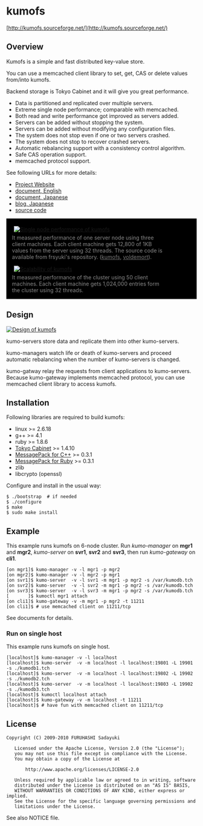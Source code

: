 kumofs
======
[http://kumofs.sourceforge.net/](http://kumofs.sourceforge.net/)

## Overview

Kumofs is a simple and fast distributed key-value store.

You can use a memcached client library to set, get, CAS or delete values from/into kumofs.

Backend storage is Tokyo Cabinet and it will give you great performance.

  - Data is partitioned and replicated over multiple servers.
  - Extreme single node performance; comparable with memcached.
  - Both read and write performance got improved as servers added.
  - Servers can be added without stopping the system.
  - Servers can be added without modifying any configuration files.
  - The system does not stop even if one or two servers crashed.
  - The system does not stop to recover crashed servers.
  - Automatic rebalancing support with a consistency control algorithm.
  - Safe CAS operation support.
  - memcached protocol support.

See following URLs for more details:

  - [Project Website](http://kumofs.sourceforge.net/)
  - [document, English](http://github.com/etolabo/kumofs/blob/master/doc/doc.en.md)
  - [document, Japanese](http://github.com/etolabo/kumofs/blob/master/doc/doc.ja.md)
  - [blog, Japanese](http://d.hatena.ne.jp/viver/20100118/p1)
  - [source code](http://github.com/etolabo/kumofs/)


<div style="background-color:black;padding:10px;">

<div style="float:left;width:400px;padding:5px;">
<a href="http://kumofs.sourceforge.net"><img src="http://kumofs.sourceforge.net/index/speedtest.png" alt="Single node performance of kumofs" style="display:block;padding:5px;"/></a>
<span style="color:#888;">
It measured performance of one server node using three client machines. Each client machine gets 12,800 of 1KB values from the server using 32 threads. The source code is available from frsyuki's repository. (<a href="http://github.com/frsyuki/memstrike" style="color:#777;">kumofs</a>, <a href="http://github.com/frsyuki/memstrike-voldemort" style="color:#777;">voldemort</a>).
</span>
</div>

<div style="float:left;width:400px;padding:5px;">
<a href="http://kumofs.sourceforge.net"><img src="http://kumofs.sourceforge.net/index/scalability.png" alt="Scalability of kumofs" style="display:block;padding:5px;"></a>
<span style="color:#888;">
It measured performance of the cluster using 50 client machines. Each client machine gets 1,024,000 entries form the cluster using 32 threads.
</span>
</div>

<div style="clear:both;"></div>
</div>


## Design

<a href="http://kumofs.sourceforge.net">![Design of kumofs](http://kumofs.sourceforge.net/index/design-large.png)</a>

kumo-servers store data and replicate them into other kumo-servers.

kumo-managers watch life or death of kumo-servers and proceed automatic rebalancing when the number of kumo-servers is changed.

kumo-gatway relay the requests from client applications to kumo-servers. Because kumo-gateway implements memcached protocol, you can use memcached client library to access kumofs.



## Installation

Following libraries are required to build kumofs:

  - linux >= 2.6.18
  - g++ >= 4.1
  - ruby >= 1.8.6
  - [Tokyo Cabinet](http://1978th.net/tokyocabinet/) >= 1.4.10
  - [MessagePack for C++](http://msgpack.sourceforge.jp/c:install) >= 0.3.1
  - [MessagePack for Ruby](http://msgpack.sourceforge.jp/ruby:install) >= 0.3.1
  - zlib
  - libcrypto (openssl)


Configure and install in the usual way:

    $ ./bootstrap  # if needed
    $ ./configure
    $ make
    $ sudo make install


## Example

This example runs kumofs on 6-node cluster. Run *kumo-manager* on **mgr1** and **mgr2**, *kumo-server* on **svr1**, **svr2** and **svr3**, then run *kumo-gateway* on **cli1**.

    [on mgr1]$ kumo-manager -v -l mgr1 -p mgr2
    [on mgr2]$ kumo-manager -v -l mgr2 -p mgr1
    [on svr1]$ kumo-server  -v -l svr1 -m mgr1 -p mgr2 -s /var/kumodb.tch
    [on svr2]$ kumo-server  -v -l svr2 -m mgr1 -p mgr2 -s /var/kumodb.tch
    [on svr3]$ kumo-server  -v -l svr3 -m mgr1 -p mgr2 -s /var/kumodb.tch
    [       ]$ kumoctl mgr1 attach
    [on cli1]$ kumo-gateway -v -m mgr1 -p mgr2 -t 11211
    [on cli1]$ # use memcached client on 11211/tcp

See documents for details.


### Run on single host

This example runs kumofs on single host.

    [localhost]$ kumo-manager -v -l localhost
    [localhost]$ kumo-server  -v -m localhost -l localhost:19801 -L 19901 -s ./kumodb1.tch
    [localhost]$ kumo-server  -v -m localhost -l localhost:19802 -L 19902 -s ./kumodb2.tch
    [localhost]$ kumo-server  -v -m localhost -l localhost:19803 -L 19902 -s ./kumodb3.tch
    [localhost]$ kumoctl localhost attach
    [localhost]$ kumo-gateway -v -m localhost -t 11211
    [localhost]$ # have fun with memcached client on 11211/tcp


## License

    Copyright (C) 2009-2010 FURUHASHI Sadayuki
    
       Licensed under the Apache License, Version 2.0 (the "License");
       you may not use this file except in compliance with the License.
       You may obtain a copy of the License at
    
           http://www.apache.org/licenses/LICENSE-2.0
    
       Unless required by applicable law or agreed to in writing, software
       distributed under the License is distributed on an "AS IS" BASIS,
       WITHOUT WARRANTIES OR CONDITIONS OF ANY KIND, either express or implied.
       See the License for the specific language governing permissions and
       limitations under the License.

See also NOTICE file.

